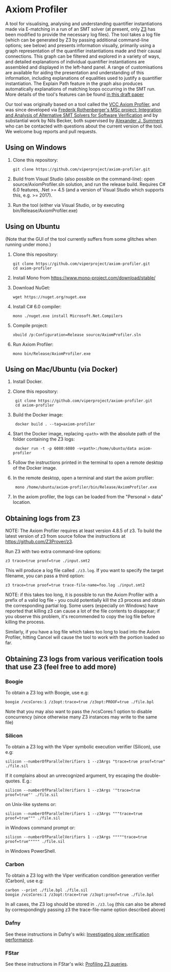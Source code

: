 # Axiom Profiler

A tool for visualising, analysing and understanding quantifier instantiations made via E-matching in a run of an SMT solver (at present, only [Z3](https://github.com/Z3Prover/z3) has been modified to provide the necessary log files). The tool takes a log file (which can be generated by Z3 by passing additional command-line options; see below) and presents information visually, primarily using a graph representation of the quantifier instantiations made and their causal connections. This graph can be filtered and explored in a variety of ways, and detailed explanations of individual quantifier instantiations are assembled and displayed in the left-hand panel. A range of customisations are available for aiding the presentation and understanding of this information, including explanations of equalities used to justify a quantifier instantiation. The Explain Path feature in the graph also produces automatically explanations of matching loops occurring in the SMT run. More details of the tool's features can be found [in this draft paper](http://people.inf.ethz.ch/summersa/wiki/lib/exe/fetch.php?media=papers:axiomprofiler.pdf)

Our tool was originally based on a tool called the [VCC Axiom Profiler](http://vcc.codeplex.com/SourceControl/latest#vcc/Tools/Z3Visualizer/), and was since developed via [Frederik Rothenberger's MSc project: Integration and Analysis of Alternative SMT Solvers for Software Verification](http://www.pm.inf.ethz.ch/education/student-projects/completedprojects.html) and by substantial work by Nils Becker, both supervised by [Alexander J. Summers]([http://people.inf.ethz.ch/summersa/](https://www.cs.ubc.ca/~alexsumm/)) who can be contacted with questions about the current version of the tool. We welcome bug reports and pull requests.

## Using on Windows

1.  Clone this repository:

        git clone https://github.com/viperproject/axiom-profiler.git
        
2.  Build from Visual Studio (also possible on the command-line): open source/AxiomProfiler.sln solution, and run the release build. Requires C# 6.0 features, .Net >= 4.5 (and a version of Visual Studio which supports this, e.g. >= 2017).
        
3.  Run the tool (either via Visual Studio, or by executing bin/Release/AxiomProfiler.exe)

## Using on Ubuntu

(Note that the GUI of the tool currently suffers from some glitches when running under mono.)

1.  Clone this repository:

        git clone https://github.com/viperproject/axiom-profiler.git
        cd axiom-profiler

2.  Install Mono from https://www.mono-project.com/download/stable/
3.  Download NuGet:

        wget https://nuget.org/nuget.exe

4.  Install C# 6.0 compiler:

        mono ./nuget.exe install Microsoft.Net.Compilers

5.  Compile project:

        xbuild /p:Configuration=Release source/AxiomProfiler.sln

6.  Run Axiom Profiler:

        mono bin/Release/AxiomProfiler.exe

## Using on Mac/Ubuntu (via Docker)

1. Install Docker.
2. Clone this repository:

        git clone https://github.com/viperproject/axiom-profiler.git
        cd axiom-profiler

3. Build the Docker image:

        docker build . --tag=axiom-profiler

4. Start the Docker image, replacing `<path>` with the absolute path of the folder containing the Z3 logs:

        docker run -t -p 6080:6080 -v<path>:/home/ubuntu/data axiom-profiler

5. Follow the instructions printed in the terminal to open a remote desktop of the Docker image.
6. In the remote desktop, open a terminal and start the axiom profiler:

        mono /home/ubuntu/axiom-profiler/bin/Release/AxiomProfiler.exe

7. In the axiom profiler, the logs can be loaded from the "Personal > data" location.

## Obtaining logs from Z3

NOTE: The Axiom Profiler requires at least version 4.8.5 of z3. To build the latest version of z3 from source follow the instructions at https://github.com/Z3Prover/z3.

Run Z3 with two extra command-line options:

    z3 trace=true proof=true ./input.smt2

This will produce a log file called `./z3.log`.
If you want to specify the target filename, you can pass a third option:

    z3 trace=true proof=true trace-file-name=foo.log ./input.smt2

NOTE: if this takes too long, it is possible to run the Axiom Profiler with a prefix of a valid log file - you could potentially kill the z3 process and obtain the corresponding partial log. Some users (especially on Windows) have reported that killing z3 can cause a lot of the file contents to disappear; if you observe this problem, it's recommended to copy the log file before killing the process.

Similarly, if you have a log file which takes too long to load into the Axiom Profiler, hitting Cancel will cause the tool to work with the portion loaded so far.

## Obtaining Z3 logs from various verification tools that use Z3 (feel free to add more)

### Boogie

To obtain a Z3 log with Boogie, use e.g:

    boogie /vcsCores:1 /z3opt:trace=true /z3opt:PROOF=true ./file.bpl

Note that you may also want to pass the /vcsCores:1 option to disable concurrency (since otherwise many Z3 instances may write to the same file)

### Silicon

To obtain a Z3 log with the Viper symbolic execution verifier (Silicon), use e.g:

    silicon --numberOfParallelVerifiers 1 --z3Args "trace=true proof=true" ./file.sil

If it complains about an unrecognized argument, try escaping the double-quotes. E.g.:

    silicon --numberOfParallelVerifiers 1 --z3Args '"trace=true proof=true"' ./file.sil
    
on Unix-like systems or:

    silicon --numberOfParallelVerifiers 1 --z3Args """trace=true proof=true""" ./file.sil

in Windows command prompt or:

    silicon --numberOfParallelVerifiers 1 --z3Args """""trace=true proof=true""""" ./file.sil

in Windows PowerShell.

### Carbon

To obtain a Z3 log with the Viper verification condition generation verifier (Carbon), use e.g:

    carbon --print ./file.bpl ./file.sil
    boogie /vcsCores:1 /z3opt:trace=true /z3opt:proof=true ./file.bpl

In all cases, the Z3 log should be stored in `./z3.log` (this can also be altered by correspondingly passing z3 the trace-file-name option described above)

### Dafny

See these instructions in Dafny's wiki: [Investigating slow verification performance](https://github.com/dafny-lang/dafny/wiki/Investigating-slow-verification-performance).

### FStar

See these instructions in FStar's wiki: [Profiling Z3 queries](https://github.com/FStarLang/FStar/wiki/Profiling-Z3-queries).

